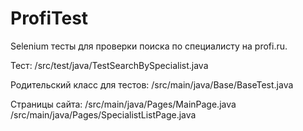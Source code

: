 # ProfiTest

Selenium тесты для проверки поиска по специалисту на profi.ru. 

Тест:
/src/test/java/TestSearchBySpecialist.java


Родительский класс для тестов:
/src/main/java/Base/BaseTest.java

Страницы сайта:
/src/main/java/Pages/MainPage.java
/src/main/java/Pages/SpecialistListPage.java


